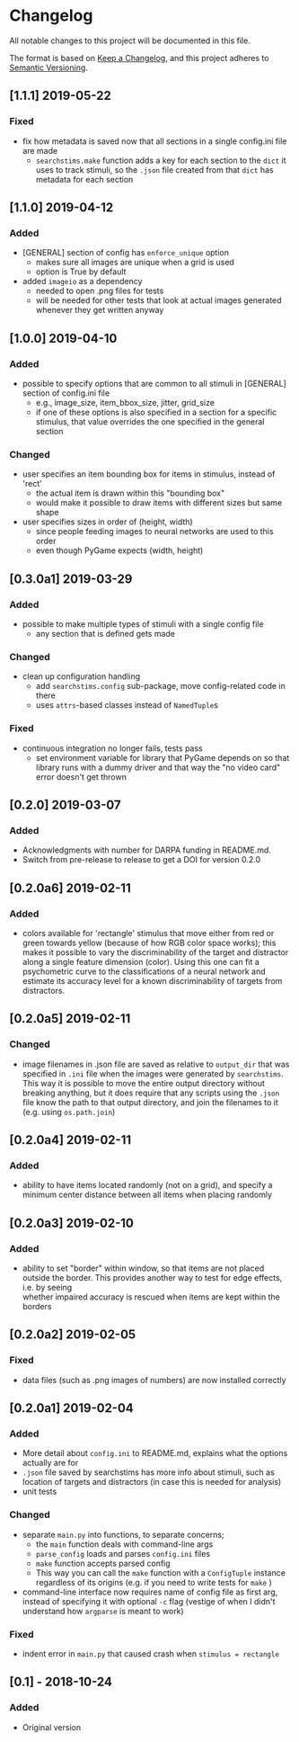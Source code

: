 # Changelog
All notable changes to this project will be documented in this file.

The format is based on [Keep a Changelog](https://keepachangelog.com/en/1.0.0/),
and this project adheres to [Semantic Versioning](https://semver.org/spec/v2.0.0.html).

## [1.1.1] 2019-05-22
### Fixed
- fix how metadata is saved now that all sections in a single config.ini file are made
  + `searchstims.make` function adds a key for each section to the `dict` it uses to 
  track stimuli, so the `.json` file created from that `dict` has metadata for each section

## [1.1.0] 2019-04-12
### Added
- [GENERAL] section of config has `enforce_unique` option
  + makes sure all images are unique when a grid is used
  + option is True by default
- added `imageio` as a dependency
  + needed to open .png files for tests
  + will be needed for other tests that look at actual images generated whenever they get written anyway

## [1.0.0] 2019-04-10
### Added
- possible to specify options that are common to all stimuli in [GENERAL] section
of config.ini file
  + e.g., image_size, item_bbox_size, jitter, grid_size
  + if one of these options is also specified in a section for a specific stimulus,
  that value overrides the one specified in the general section

### Changed
- user specifies an item bounding box for items in stimulus, instead of 'rect'
  + the actual item is drawn within this "bounding box"
  + would make it possible to draw items with different sizes but same shape
- user specifies sizes in order of (height, width)
  + since people feeding images to neural networks are used to this order
  + even though PyGame expects (width, height)

## [0.3.0a1] 2019-03-29
### Added
- possible to make multiple types of stimuli with a single config file
  + any section that is defined gets made

### Changed
- clean up configuration handling
  + add `searchstims.config` sub-package, move config-related code in there
  + uses `attrs`-based classes instead of `NamedTuple`s

### Fixed
- continuous integration no longer fails, tests pass
  + set environment variable for library that PyGame depends on so that library runs with a dummy driver
  and that way the "no video card" error doesn't get thrown

## [0.2.0] 2019-03-07
### Added
- Acknowledgments with number for DARPA funding in README.md.
- Switch from pre-release to release to get a DOI for version 0.2.0

## [0.2.0a6] 2019-02-11
### Added
- colors available for 'rectangle' stimulus that move either from red or green towards yellow (because of how 
RGB color space works); this makes it possible to vary the discriminability of the target and distractor along a 
single feature dimension (color). Using this one can fit a psychometric curve to the classifications of a neural 
network and estimate its accuracy level for a known discriminability of targets from distractors. 

## [0.2.0a5] 2019-02-11
### Changed
- image filenames in .json file are saved as relative to `output_dir` that was specified in `.ini` file
when the images were generated by `searchstims`. This way it is possible to move the entire output directory 
without breaking anything, but it does require that any scripts using the `.json` file know the path to that 
output directory, and join the filenames to it (e.g. using `os.path.join`) 

## [0.2.0a4] 2019-02-11
### Added
- ability to have items located randomly (not on a grid), and specify a minimum center 
distance between all items when placing randomly

## [0.2.0a3] 2019-02-10
### Added
- ability to set "border" within window, so that items are not placed outside 
the border. This provides another way to test for edge effects, i.e. by seeing  
whether impaired accuracy is rescued when items are kept within the borders

## [0.2.0a2] 2019-02-05
### Fixed
- data files (such as .png images of numbers) are now installed correctly

## [0.2.0a1] 2019-02-04
### Added
- More detail about `config.ini` to README.md, explains what the options actually are for
- `.json` file saved by searchstims has more info about stimuli, such as location
  of targets and distractors (in case this is needed for analysis)
- unit tests

### Changed
- separate `main.py` into functions, to separate concerns; 
  * the `main` function deals with command-line args
  * `parse_config` loads and parses `config.ini` files 
  * `make` function accepts parsed config
  * This way you can call the `make` function with a `ConfigTuple` instance
   regardless of its origins (e.g. if you need to write tests for `make` )
- command-line interface now requires name of config file as first arg, instead of 
  specifying it with optional `-c` flag (vestige of when I didn't understand how 
  `argparse` is meant to work)

### Fixed
- indent error in `main.py` that caused crash when `stimulus = rectangle`

## [0.1] - 2018-10-24
### Added
- Original version